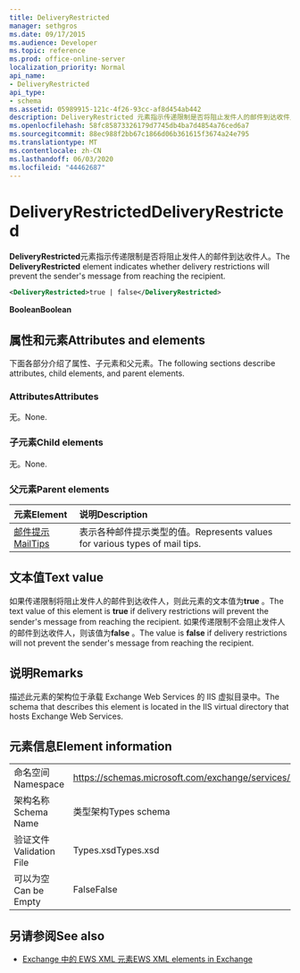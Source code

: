 ```yaml
---
title: DeliveryRestricted
manager: sethgros
ms.date: 09/17/2015
ms.audience: Developer
ms.topic: reference
ms.prod: office-online-server
localization_priority: Normal
api_name:
- DeliveryRestricted
api_type:
- schema
ms.assetid: 05989915-121c-4f26-93cc-af8d454ab442
description: DeliveryRestricted 元素指示传递限制是否将阻止发件人的邮件到达收件人。
ms.openlocfilehash: 58fc85873326179d7745db4ba7d4854a76ced6a7
ms.sourcegitcommit: 88ec988f2bb67c1866d06b361615f3674a24e795
ms.translationtype: MT
ms.contentlocale: zh-CN
ms.lasthandoff: 06/03/2020
ms.locfileid: "44462687"
---
```

# <a name="deliveryrestricted"></a><span data-ttu-id="22538-103">DeliveryRestricted</span><span class="sxs-lookup"><span data-stu-id="22538-103">DeliveryRestricted</span></span>

<span data-ttu-id="22538-104">**DeliveryRestricted**元素指示传递限制是否将阻止发件人的邮件到达收件人。</span><span class="sxs-lookup"><span data-stu-id="22538-104">The **DeliveryRestricted** element indicates whether delivery restrictions will prevent the sender's message from reaching the recipient.</span></span> 
  
```XML
<DeliveryRestricted>true | false</DeliveryRestricted>
```

 <span data-ttu-id="22538-105">**Boolean**</span><span class="sxs-lookup"><span data-stu-id="22538-105">**Boolean**</span></span>
## <a name="attributes-and-elements"></a><span data-ttu-id="22538-106">属性和元素</span><span class="sxs-lookup"><span data-stu-id="22538-106">Attributes and elements</span></span>

<span data-ttu-id="22538-107">下面各部分介绍了属性、子元素和父元素。</span><span class="sxs-lookup"><span data-stu-id="22538-107">The following sections describe attributes, child elements, and parent elements.</span></span>
  
### <a name="attributes"></a><span data-ttu-id="22538-108">Attributes</span><span class="sxs-lookup"><span data-stu-id="22538-108">Attributes</span></span>

<span data-ttu-id="22538-109">无。</span><span class="sxs-lookup"><span data-stu-id="22538-109">None.</span></span>
  
### <a name="child-elements"></a><span data-ttu-id="22538-110">子元素</span><span class="sxs-lookup"><span data-stu-id="22538-110">Child elements</span></span>

<span data-ttu-id="22538-111">无。</span><span class="sxs-lookup"><span data-stu-id="22538-111">None.</span></span>
  
### <a name="parent-elements"></a><span data-ttu-id="22538-112">父元素</span><span class="sxs-lookup"><span data-stu-id="22538-112">Parent elements</span></span>

|<span data-ttu-id="22538-113">**元素**</span><span class="sxs-lookup"><span data-stu-id="22538-113">**Element**</span></span>|<span data-ttu-id="22538-114">**说明**</span><span class="sxs-lookup"><span data-stu-id="22538-114">**Description**</span></span>|
|:-----|:-----|
|[<span data-ttu-id="22538-115">邮件提示</span><span class="sxs-lookup"><span data-stu-id="22538-115">MailTips</span></span>](mailtips.md) <br/> |<span data-ttu-id="22538-116">表示各种邮件提示类型的值。</span><span class="sxs-lookup"><span data-stu-id="22538-116">Represents values for various types of mail tips.</span></span>  <br/> |
   
## <a name="text-value"></a><span data-ttu-id="22538-117">文本值</span><span class="sxs-lookup"><span data-stu-id="22538-117">Text value</span></span>

<span data-ttu-id="22538-118">如果传递限制将阻止发件人的邮件到达收件人，则此元素的文本值为**true** 。</span><span class="sxs-lookup"><span data-stu-id="22538-118">The text value of this element is **true** if delivery restrictions will prevent the sender's message from reaching the recipient.</span></span> <span data-ttu-id="22538-119">如果传递限制不会阻止发件人的邮件到达收件人，则该值为**false** 。</span><span class="sxs-lookup"><span data-stu-id="22538-119">The value is **false** if delivery restrictions will not prevent the sender's message from reaching the recipient.</span></span> 
  
## <a name="remarks"></a><span data-ttu-id="22538-120">说明</span><span class="sxs-lookup"><span data-stu-id="22538-120">Remarks</span></span>

<span data-ttu-id="22538-121">描述此元素的架构位于承载 Exchange Web Services 的 IIS 虚拟目录中。</span><span class="sxs-lookup"><span data-stu-id="22538-121">The schema that describes this element is located in the IIS virtual directory that hosts Exchange Web Services.</span></span>
  
## <a name="element-information"></a><span data-ttu-id="22538-122">元素信息</span><span class="sxs-lookup"><span data-stu-id="22538-122">Element information</span></span>

|||
|:-----|:-----|
|<span data-ttu-id="22538-123">命名空间</span><span class="sxs-lookup"><span data-stu-id="22538-123">Namespace</span></span>  <br/> |https://schemas.microsoft.com/exchange/services/2006/types  <br/> |
|<span data-ttu-id="22538-124">架构名称</span><span class="sxs-lookup"><span data-stu-id="22538-124">Schema Name</span></span>  <br/> |<span data-ttu-id="22538-125">类型架构</span><span class="sxs-lookup"><span data-stu-id="22538-125">Types schema</span></span>  <br/> |
|<span data-ttu-id="22538-126">验证文件</span><span class="sxs-lookup"><span data-stu-id="22538-126">Validation File</span></span>  <br/> |<span data-ttu-id="22538-127">Types.xsd</span><span class="sxs-lookup"><span data-stu-id="22538-127">Types.xsd</span></span>  <br/> |
|<span data-ttu-id="22538-128">可以为空</span><span class="sxs-lookup"><span data-stu-id="22538-128">Can be Empty</span></span>  <br/> |<span data-ttu-id="22538-129">False</span><span class="sxs-lookup"><span data-stu-id="22538-129">False</span></span>  <br/> |
   
## <a name="see-also"></a><span data-ttu-id="22538-130">另请参阅</span><span class="sxs-lookup"><span data-stu-id="22538-130">See also</span></span>

- [<span data-ttu-id="22538-131">Exchange 中的 EWS XML 元素</span><span class="sxs-lookup"><span data-stu-id="22538-131">EWS XML elements in Exchange</span></span>](ews-xml-elements-in-exchange.md)

